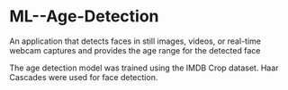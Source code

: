 # ML--Age-Detection


An application that detects faces in still images, videos, or real-time webcam
captures and provides the age range for the detected face

The age detection model was trained using the IMDB Crop dataset. Haar Cascades were used for face detection.
